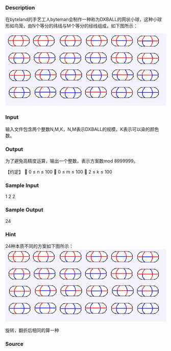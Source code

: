
### Description
   在byteland的手艺工人byteman会制作一种称为DXBALL的网状小球，这种小球形如鸟笼，由N个等分的纬线与M个等分的经线组成，如下图所示： 

![](/images/2193_1.jpg)

### Input
输入文件包含两个整数N,M,K，N,M表示DXBALL的规模，K表示可以染的颜色数。


### Output
为了避免高精度运算，输出一个整数，表示方案数mod 8999999。

【约定】
	0 ≤ n ≤ 100
	0 ≤ m ≤ 100
	2 ≤ k ≤ 100


### Sample Input
1 2 2


### Sample Output
24



### Hint
24种本质不同的方案如下图所示：
![](/JudgeOnline/images/2193_2.jpg) 


旋转，翻折后相同的算一种
### Source
